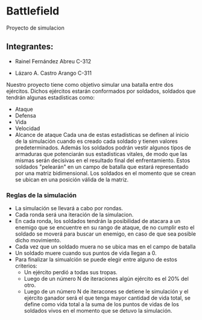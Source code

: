 # Battlefield
 Proyecto de simulacion
## Integrantes:

- Rainel Fernández Abreu C-312
  
- Lázaro A. Castro Arango C-311

Nuestro proyecto tiene como objetivo simular una batalla entre dos ejércitos. Dichos ejércitos estarán conformados por soldados, soldados que tendrán algunas estadísticas como: 
- Ataque
- Defensa
- Vida
- Velocidad
- Alcance de ataque
Cada una de estas estadísticas se definen al inicio de la simulación cuando es creado cada soldado y tienen valores predeterminados.
Además los soldados podrán vestir algunos tipos de armaduras que potenciarán sus estadisticas vitales, de modo que las mismas serán decisivas en el resultado final del enfrentamiento.
Estos soldados "pelearán" en un campo de batalla que estará representado por una matriz bidimensional. Los soldados en el momento que se crean se ubican en una posición válida de la matriz.
### Reglas de la simulación
- La simulación se llevará a cabo por rondas. 
- Cada ronda será una iteración de la simulacion. 
- En cada ronda, los soldados tendrán la posibilidad de atacara a un enemigo que se encuentre en su rango de ataque, de no cumplir esto el soldado se moverá para buscar un enemigo, en caso de que sea posible dicho movimiento. 
- Cada vez que un soldado muera no se ubica mas en el campo de batalla
- Un soldado muere cuando sus puntos de vida llegan a 0.
- Para finalizar la simualción se puede elegir entre alguno de estos criterios:
  - Un ejército perdió a todas sus tropas.
  - Luego de un número N de iteraciones algún ejército es el 20% del otro.
  - Luego de un número N de iteracones se detiene le simulación y el ejército ganador será el que tenga mayor cantidad de vida total, se define como vida total a la suma
   de los puntos de vidas de los soldados vivos en el momento que se detuvo la simulación.
 
